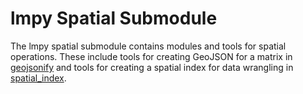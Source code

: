 # lmpy Spatial Submodule

The lmpy spatial submodule contains modules and tools for spatial operations.  These
include tools for creating GeoJSON for a matrix in [geojsonify](./geojsonify.py) and
tools for creating a spatial index for data wrangling in
[spatial_index](./spatial_index.py).
